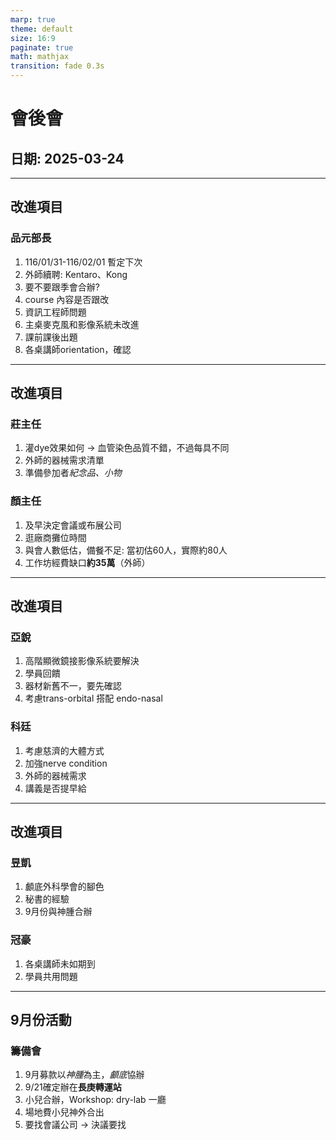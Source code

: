 ```yaml
---
marp: true
theme: default
size: 16:9
paginate: true
math: mathjax
transition: fade 0.3s
---
```


# 會後會
## 日期: 2025-03-24


---

## 改進項目
### 品元部長
1. 116/01/31-116/02/01 暫定下次
2. 外師續聘: Kentaro、Kong
3. 要不要跟季會合辦?
4. course 內容是否跟改
5. 資訊工程師問題
6. 主桌麥克風和影像系統未改進
7. 課前課後出題
8. 各桌講師orientation，確認

---

## 改進項目
### 莊主任
1. 灌dye效果如何 -> 血管染色品質不錯，不過每具不同
2. 外師的器械需求清單
3. 準備參加者*紀念品、小物*

### 顏主任
1. 及早決定會議或布展公司
2. 逛廠商攤位時間
3. 與會人數低估，備餐不足: 當初估60人，實際約80人
4. 工作坊經費缺口**約35萬**（外師）

---

## 改進項目
### 亞銳
1. 高階顯微鏡接影像系統要解決
2. 學員回饋
3. 器材新舊不一，要先確認
4. 考慮trans-orbital 搭配 endo-nasal

### 科廷
1. 考慮慈濟的大體方式
2. 加強nerve condition
3. 外師的器械需求
4. 講義是否提早給

---

## 改進項目
### 昱凱
1. 顱底外科學會的腳色
2. 秘書的經驗
3. 9月份與神腫合辦

### 冠豪
1. 各桌講師未如期到
2. 學員共用問題

---

## 9月份活動

### 籌備會

1. 9月募款以*神腫*為主，*顱底*協辦
2. 9/21確定辦在**長庚轉運站**
3. 小兒合辦，Workshop: dry-lab 一廳
4. 場地費小兒神外合出
5. 要找會議公司 -> 決議要找